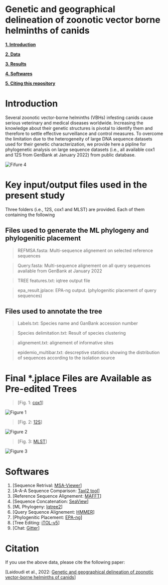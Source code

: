 # Genetic and geographical delineation of zoonotic vector borne helminths of canids


**[1. Introduction](#Introduction)**

**[2. Data](#Key-input-and-output-files-used-in-the-present-study)**

**[3. Results](#Final-*.jplace-Files-are-Available-as-Pre-edited-Trees)**

**[4. Softwares](#Softwares)**

**[5. Citing this repository](#Citation)**



# Introduction
Several zoonotic vector-borne helminths (VBHs) infesting canids cause serious veterinary and medical diseases worldwide. Increasing the knowledge about their genetic structures is pivotal to identify them and therefore to settle effective surveillance and control measures. To overcome the limitation due to the heterogeneity of large DNA sequence datasets used for their genetic characterization, we provide here a pipline for phylogenetic analysis on large sequence datasets (i.e., all available cox1 and 12S  from GenBank at January 2022) from public database.

![Fifure 4](https://user-images.githubusercontent.com/68795566/189247008-58ca4161-7096-4a57-b566-ef7775304109.png)



# Key input/output files used in the present study

Three folders (i.e., 12S, cox1 and MLST) are provided. Each of them containing the following


## Files used to generate the ML phylogeny and phylogenitic placement

> REFMSA.fasta: Multi-sequence alignement on selected reference sequences

> Query.fasta: Multi-sequence alignement on all query sequences available from GenBank at January 2022

> TREE features.txt: iqtree output file

> epa_result.jplace: EPA-ng output. (phylogenitic placement of query sequences)




## Files used to annotate the tree

> Labels.txt: Species name and GanBank accession number

> Species delimitation.txt: Result of species clustering 

> alignement.txt: alignement of informative sites

> epidemio_multibar.txt: descreptive statistics showing the distribution of sequences according to the isolation source



# Final *.jplace Files are Available as Pre-edited Trees

> [Fig. 1: [cox1](https://itol.embl.de/tree/1095222034364991637522955)]

![Figure 1](https://user-images.githubusercontent.com/68795566/189246815-40a89bcc-8da8-4148-8125-970c843f954b.JPEG)


> [Fig. 2: [12S](https://itol.embl.de/tree/1095222034318181637538254)]

![Figure 2](https://user-images.githubusercontent.com/68795566/189246901-475c72de-339a-4eff-b3ad-63b35417ee8b.JPEG)



> [Fig. 3: [MLST](https://itol.embl.de/tree/109522205480771637547090)] 

![Figure 3](https://user-images.githubusercontent.com/68795566/189246918-09121221-b43b-4e01-8ac3-c7d04b99972f.JPEG)


# Softwares

1. [Sequence Retrival: [MSA-Viewer](https://www.ncbi.nlm.nih.gov/projects/msaviewer/)]
2. [A-A-A Sequence Comparison: [TaxI2 tool](https://github.com/iTaxoTools/TaxI2.git)] 
3. [Reference Sequence Alignement: [MAFFT](https://github.com/GSLBiotech/mafft.git)]
4. [Sequence Concatenation: [SeaView](http://doua.prabi.fr/software/seaview)] 
5. [ML Phylogeny: [Iqtree2](https://github.com/iqtree/iqtree2.git)] 
6. [Query Sequence Alignement: [HMMER](https://github.com/EddyRivasLab/hmmer.git)] 
7. [Phylogenitic Placement: [EPA-ng](https://github.com/Pbdas/epa-ng.git)]
8. [Tree Editing: [iTOL-v5](https://github.com/iBiology/iTOL.git)]
9. [Chat: [Gitter](https://matrix.to/#/#Pipline:matrix.org)]


# Citation
If you use the above data, please cite the following paper:

[Laidoudi et al., 2022: [Genetic and geographical delineation of zoonotic vector-borne helminths of canids](https://doi.org/10.1038/s41598-022-10553-w)]

